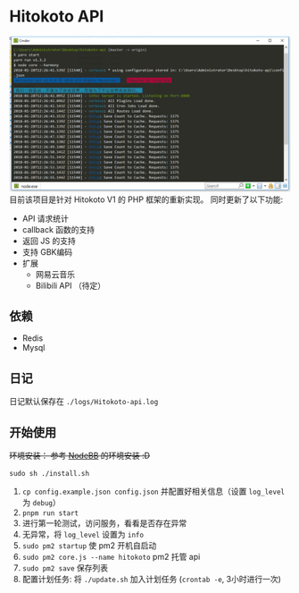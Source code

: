 # Hitokoto API
![alt](./img/screenshot.png)
目前该项目是针对 Hitokoto V1 的 PHP 框架的重新实现。
同时更新了以下功能:
* API 请求统计
* callback 函数的支持
* 返回 JS 的支持
* 支持 GBK编码
* 扩展
  * 网易云音乐
  * Bilibili API （待定）

## 依赖
* Redis
* Mysql

## 日记
日记默认保存在 `./logs/Hitokoto-api.log`

## 开始使用
~~环境安装： 参考 [NodeBB](http://docs.nodebb-cn.org) 的环境安装 :D~~

```shell
sudo sh ./install.sh
```

1. `cp config.example.json config.json` 并配置好相关信息（设置 `log_level` 为 `debug`）
3. `pnpm run start` 
4. 进行第一轮测试，访问服务，看看是否存在异常
5. 无异常，将 `log_level` 设置为 `info`
6. `sudo pm2 startup` 使 pm2 开机自启动
7. `sudo pm2 core.js --name hitokoto` pm2 托管 api
8. `sudo pm2 save` 保存列表
9. 配置计划任务: 将 `./update.sh` 加入计划任务 (`crontab -e`, 3小时进行一次)
